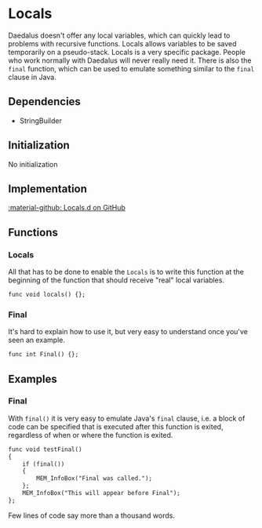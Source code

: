 # Locals
Daedalus doesn't offer any local variables, which can quickly lead to problems with recursive functions. Locals allows variables to be saved temporarily on a pseudo-stack.
Locals is a very specific package. People who work normally with Daedalus will never really need it.
There is also the `final` function, which can be used to emulate something similar to the `final` clause in Java.

## Dependencies

- StringBuilder

## Initialization
No initialization

## Implementation
[:material-github: Locals.d on GitHub](https://github.com/Lehona/LeGo/blob/dev/Locals.d)

## Functions

### Locals
All that has to be done to enable the `Locals` is to write this function at the beginning of the function that should receive "real" local variables.
```dae
func void locals() {};
```

### Final
It's hard to explain how to use it, but very easy to understand once you've seen an example.
```dae
func int Final() {};
```

## Examples

### Final
With `final()` it is very easy to emulate Java's `final` clause, i.e. a block of code can be specified that is executed after this function is exited, regardless of when or where the function is exited.
```dae
func void testFinal()
{
    if (final())
    {
        MEM_InfoBox("Final was called.");
    };
    MEM_InfoBox("This will appear before Final");
};
```
Few lines of code say more than a thousand words.

